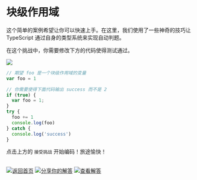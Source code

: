 
# 块级作用域

这个简单的案例希望让你可以快速上手。在这里，我们使用了一些神奇的技巧让 TypeScript 通过自身的类型系统来实现自动判题。

在这个挑战中，你需要修改下方的代码使得测试通过。

<a><img src='https://img.shields.io/badge/-%E5%BC%80%E5%A7%8B%E6%8C%91%E6%88%98-blue'/></a>

```js
// 期望 foo 是一个块级作用域的变量
var foo = 1
```

```js
// 你需要使得下面代码输出 success 而不是 2
if (true) {
  var foo = 1;
}
try {
  foo += 1
  console.log(foo)
} catch {
  console.log('success')
}
```

点击上方的 `接受挑战` 开始编码！旅途愉快！

<br>
<a href="../../README.zh-CN.md" target="_blank"><img src="https://img.shields.io/badge/-%E8%BF%94%E5%9B%9E%E9%A6%96%E9%A1%B5-grey" alt="返回首页"/></a> <a href="https://tsch.js.org/13/answer/zh-CN" target="_blank"><img src="https://img.shields.io/badge/-%E5%88%86%E4%BA%AB%E4%BD%A0%E7%9A%84%E8%A7%A3%E7%AD%94-teal" alt="分享你的解答"/></a> <a href="https://tsch.js.org/13/solutions" target="_blank"><img src="https://img.shields.io/badge/-%E6%9F%A5%E7%9C%8B%E8%A7%A3%E7%AD%94-de5a77?logo=awesome-lists&logoColor=white" alt="查看解答"/></a> <!--info-footer-end-->